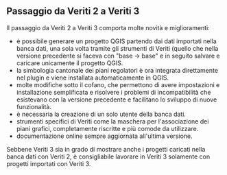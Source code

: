 ## Passaggio da Veriti 2 a Veriti 3

Il passaggio da Veriti 2 a Veriti 3 comporta molte novità e
miglioramenti:

- è possibile generare un progetto QGIS partendo dai dati importati
    nella banca dati, una sola volta tramite gli strumenti di Veriti
    (quello che nella versione precedente si faceva con \"base -\>
    base\" e in seguito salvare e caricare unicamente il progetto QGIS.
- la simbologia cantonale dei piani regolatori è ora integrata
    direttamente nel plugin e viene installata automaticamente in QGIS.
- molte modifiche sotto il cofano, che permettono di avere
    impostazioni e installazione semplificata e risolvere i problemi di
    incompatibilità che esistevano con la versione precedente e
    facilitano lo sviluppo di nuove funzionalità.
- è necessaria la creazione di un solo utente della banca dati.
- strumenti specifici di Veriti come la maschera per l\'associazione
    dei piani grafici, completamente riscritte e più comode da
    utilizzare.
- documentazione online sempre aggiornata all\'ultima versione.

Sebbene Veriti 3 sia in grado di mostrare anche i progetti caricati
nella banca dati con Veriti 2, è consigliabile lavorare in Veriti 3
solamente con progetti importati con Veriti 3.